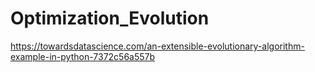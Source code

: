 # Optimization_Evolution

https://towardsdatascience.com/an-extensible-evolutionary-algorithm-example-in-python-7372c56a557b


